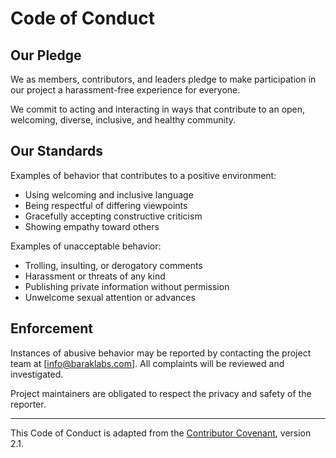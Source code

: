 # Code of Conduct

## Our Pledge

We as members, contributors, and leaders pledge to make participation in our project a harassment-free experience for everyone.

We commit to acting and interacting in ways that contribute to an open, welcoming, diverse, inclusive, and healthy community.

## Our Standards

Examples of behavior that contributes to a positive environment:

- Using welcoming and inclusive language
- Being respectful of differing viewpoints
- Gracefully accepting constructive criticism
- Showing empathy toward others

Examples of unacceptable behavior:

- Trolling, insulting, or derogatory comments
- Harassment or threats of any kind
- Publishing private information without permission
- Unwelcome sexual attention or advances

## Enforcement

Instances of abusive behavior may be reported by contacting the project team at [info@baraklabs.com]. All complaints will be reviewed and investigated.

Project maintainers are obligated to respect the privacy and safety of the reporter.

---

This Code of Conduct is adapted from the [Contributor Covenant](https://www.contributor-covenant.org/), version 2.1.
